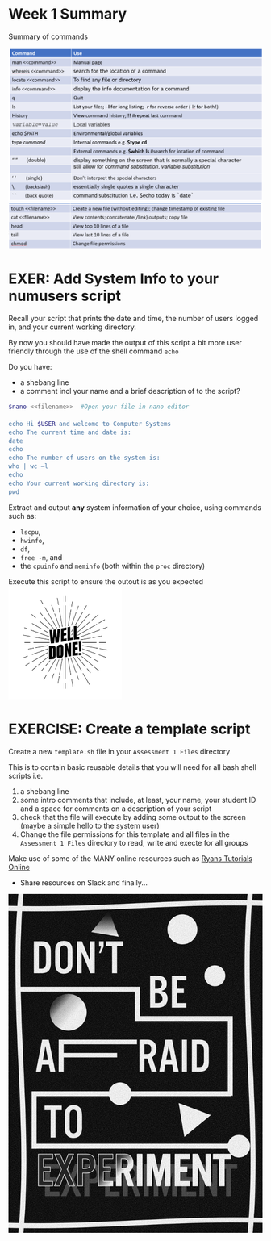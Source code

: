 # Week 1 Summary

Summary of commands 

![Week 1 Summary](img/Summary.png)
![Week 1 Summary](img/Summary2.png)

# EXER: Add System Info to your **numusers** script

Recall your script that prints the date and time, the number of users logged in, and your current working directory.

By now you should have made the output of this script a bit more user friendly through the use of the shell command `echo`

Do you have:

 - a shebang line
 - a comment incl your name and a brief description of to the script?

```bash
$nano <<filename>>  #Open your file in nano editor

echo Hi $USER and welcome to Computer Systems
echo The current time and date is:
date
echo
echo The number of users on the system is:
who | wc –l
echo
echo Your current working directory is:
pwd
```

Extract and output **any** system information of your choice, using commands such as:

- `lscpu`,
- `hwinfo`,
- `df`,
- `free -m`, and
- the `cpuinfo` and `meminfo` (both within the `proc` directory)

Execute this script to ensure the outout is as you expected
![Welll done](./img/welldone.png) 

# EXERCISE: Create a template script

Create a new `template.sh` file in your `Assessment 1 Files` directory 

This is to contain basic reusable details that you will need for all bash shell scripts i.e.

1. a shebang line
2. some intro comments that include, at least, your name, your student ID and a space for comments on a description of your script
3. check that the file will execute by adding some output to the screen (maybe a simple hello to the system user)
4. Change the file permissions for this template and all files in the `Assessment 1 Files` directory to read, write and execte for all groups

Make use of some of the MANY online resources such as [Ryans Tutorials Online](https://ryanstutorials.net/bash-scripting-tutorial/) 
- Share resources on Slack and finally...

![Investigate the system files](img/afraid.jpg)